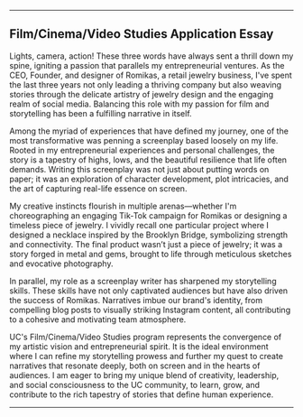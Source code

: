 ---

## Film/Cinema/Video Studies Application Essay

Lights, camera, action! These three words have always sent a thrill down my spine, igniting a passion that parallels my entrepreneurial ventures. As the CEO, Founder, and designer of Romikas, a retail jewelry business, I've spent the last three years not only leading a thriving company but also weaving stories through the delicate artistry of jewelry design and the engaging realm of social media. Balancing this role with my passion for film and storytelling has been a fulfilling narrative in itself.

Among the myriad of experiences that have defined my journey, one of the most transformative was penning a screenplay based loosely on my life. Rooted in my entrepreneurial experiences and personal challenges, the story is a tapestry of highs, lows, and the beautiful resilience that life often demands. Writing this screenplay was not just about putting words on paper; it was an exploration of character development, plot intricacies, and the art of capturing real-life essence on screen.

My creative instincts flourish in multiple arenas—whether I'm choreographing an engaging Tik-Tok campaign for Romikas or designing a timeless piece of jewelry. I vividly recall one particular project where I designed a necklace inspired by the Brooklyn Bridge, symbolizing strength and connectivity. The final product wasn’t just a piece of jewelry; it was a story forged in metal and gems, brought to life through meticulous sketches and evocative photography.

In parallel, my role as a screenplay writer has sharpened my storytelling skills. These skills have not only captivated audiences but have also driven the success of Romikas. Narratives imbue our brand's identity, from compelling blog posts to visually striking Instagram content, all contributing to a cohesive and motivating team atmosphere.

UC's Film/Cinema/Video Studies program represents the convergence of my artistic vision and entrepreneurial spirit. It is the ideal environment where I can refine my storytelling prowess and further my quest to create narratives that resonate deeply, both on screen and in the hearts of audiences. I am eager to bring my unique blend of creativity, leadership, and social consciousness to the UC community, to learn, grow, and contribute to the rich tapestry of stories that define human experience.

---